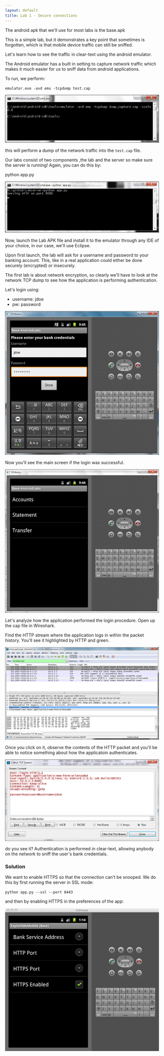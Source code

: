 ```yaml
---
layout: default
title: Lab 1 - Secure connections
---
```


The android apk that we'll use for most labs is the base.apk

This is a simple lab, but it demonstrates a key point that sometimes is forgotten, which is that mobile device traffic can still be sniffed.

Let's learn how to see the traffic in clear-text using the android emulator.

The Android emulator has a built in setting to capture network traffic which makes it much easier for us to sniff data from android applications.

To run, we perform:

`emulator.exe -avd emu -tcpdump test.cap`

![emulator](img/1_emulatorrun.png)

this will perform a dump of the network traffic into the `test.cap` file.

Our labs consist of two components ,the lab and the server so make sure the server is running! Again, you can do this by:

python app.py
        
![lab server](img/1_labserver.png)
        
Now, launch the Lab APK file and install it to the emulator through any IDE of your choice, in our case, we'll use Eclipse.

Upon first launch, the lab will ask for a username and password to your banking account.  This, like in a real application could either be done securely (encrypted) or insecurely.

The first lab is about network encryption, so clearly we'll have to look at the network TCP dump to see how the application is performing authentication.

Let's login using:

 * username: jdoe
 * pw: password

![login](img/1_login.png)

Now you'll see the main screen if the login was successful.

![main screen](img/1_mainscreen.png)

Let's analyze how the application performed the login procedure.  Open up the cap file in Wireshark.

Find the HTTP stream where the application logs in within the packet history.  You'll see it highlighted by HTTP and green.

![wireshark](img/1_wireshark.png)

Once you click on it, observe the contents of the HTTP packet and you'll be able to notice something about how the applicatoin authenticates.

![wireshark packet](img/1_wirepacket.png)

do you see it? Authentication is performed in clear-text, allowing anybody on the network to sniff the user's bank credentials.

### Solution

We want to enable HTTPS so that the connection can't be snooped.  We
do this by first running the server in SSL mode:

`python app.py --ssl --port 8443`

and then by enabling HTTPS in the preferences of the app:

![enable ssl](img/1_enable_https.png)
